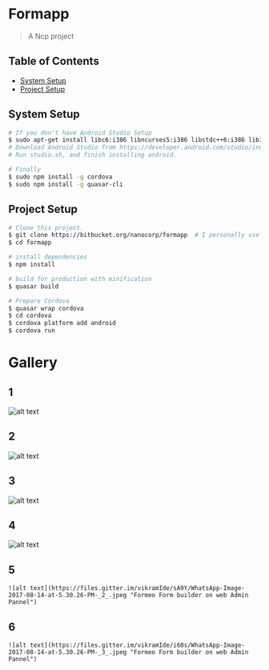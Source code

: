 # Formapp

> A Ncp project
## Table of Contents

<!-- toc -->

- [System Setup](#system-setup)
- [Project Setup](#project-setup)

<!-- tocstop -->

## System Setup
```bash
# If you don't have Android Studio Setup
$ sudo apt-get install libc6:i386 libncurses5:i386 libstdc++6:i386 lib32z1 libbz2-1.0:i386
# Download Android Studio from https://developer.android.com/studio/index.html
# Run studio.sh, and finish installing android.

# Finally
$ sudo npm install -g cordova
$ sudo npm install -g quasar-cli
```

## Project Setup

``` bash
# Clone this project.
$ git clone https://bitbucket.org/nanocorp/formapp  # I personally use SSH, but not everyone has it setup
$ cd formapp

# install dependencies
$ npm install

# build for production with minification
$ quasar build

# Prepare Cordova
$ quasar wrap cordova
$ cd cordova
$ cordova platform add android
$ cordova run
```

# Gallery 

## 1
![alt text](https://image.prntscr.com/image/lmQw4NqsTAegshlsGvSx7Q.png "List of templates in Admin pannel")

## 2

 ![alt text](https://image.prntscr.com/image/ouYWO0ZlTPie2ky6dvil7g.png "Formeo Form builder on web Admin Pannel")

## 3
	
 ![alt text](https://files.gitter.im/vikramIde/GqpP/WhatsApp-Image-2017-08-14-at-5.30.26-PM.jpeg "Formeo Form builder on web Admin Pannel")

## 4
  
   ![alt text](https://files.gitter.im/vikramIde/1djX/WhatsApp-Image-2017-08-14-at-5.30.26-PM-_1_.jpeg "Formeo Form builder on web Admin Pannel")

## 5
    
    ![alt text](https://files.gitter.im/vikramIde/sA9Y/WhatsApp-Image-2017-08-14-at-5.30.26-PM-_2_.jpeg "Formeo Form builder on web Admin Pannel")
## 6
    
    ![alt text](https://files.gitter.im/vikramIde/i60s/WhatsApp-Image-2017-08-14-at-5.30.26-PM-_3_.jpeg "Formeo Form builder on web Admin Pannel")











